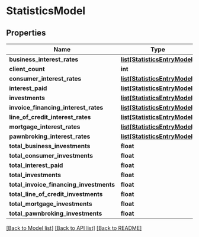 # StatisticsModel

## Properties
Name | Type | Description | Notes
------------ | ------------- | ------------- | -------------
**business_interest_rates** | [**list[StatisticsEntryModel]**](StatisticsEntryModel.md) |  | [optional] 
**client_count** | **int** |  | [optional] 
**consumer_interest_rates** | [**list[StatisticsEntryModel]**](StatisticsEntryModel.md) |  | [optional] 
**interest_paid** | [**list[StatisticsEntryModel]**](StatisticsEntryModel.md) |  | [optional] 
**investments** | [**list[StatisticsEntryModel]**](StatisticsEntryModel.md) |  | [optional] 
**invoice_financing_interest_rates** | [**list[StatisticsEntryModel]**](StatisticsEntryModel.md) |  | [optional] 
**line_of_credit_interest_rates** | [**list[StatisticsEntryModel]**](StatisticsEntryModel.md) |  | [optional] 
**mortgage_interest_rates** | [**list[StatisticsEntryModel]**](StatisticsEntryModel.md) |  | [optional] 
**pawnbroking_interest_rates** | [**list[StatisticsEntryModel]**](StatisticsEntryModel.md) |  | [optional] 
**total_business_investments** | **float** |  | [optional] 
**total_consumer_investments** | **float** |  | [optional] 
**total_interest_paid** | **float** |  | [optional] 
**total_investments** | **float** |  | [optional] 
**total_invoice_financing_investments** | **float** |  | [optional] 
**total_line_of_credit_investments** | **float** |  | [optional] 
**total_mortgage_investments** | **float** |  | [optional] 
**total_pawnbroking_investments** | **float** |  | [optional] 

[[Back to Model list]](../README.md#documentation-for-models) [[Back to API list]](../README.md#documentation-for-api-endpoints) [[Back to README]](../README.md)


